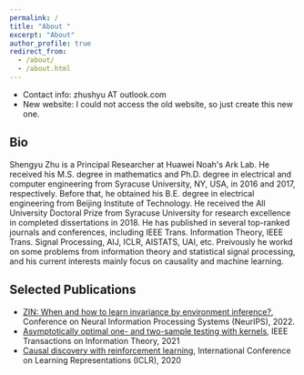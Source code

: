```yaml
---
permalink: /
title: "About "
excerpt: "About"
author_profile: true
redirect_from: 
  - /about/
  - /about.html
---
```

- Contact info: zhushyu AT outlook.com 
- New website: I could not access the old website, so just create this new one.    


Bio
---
Shengyu Zhu is a Principal Researcher at Huawei Noah's Ark Lab. He received his M.S. degree in mathematics and Ph.D. degree in electrical and computer engineering from Syracuse University, NY, USA, in 2016 and 2017, respectively. Before that, he obtained his B.E. degree in electrical engineering from Beijing Institute of Technology. He received the All University Doctoral Prize from Syracuse University for research excellence in completed dissertations in 2018. He has published in several top-ranked journals and conferences, including IEEE Trans. Information Theory, IEEE Trans. Signal Processing, AIJ, ICLR, AISTATS, UAI, etc. Preivously he workd on some problems from information theory and statistical signal processing, and his current interests mainly focus on causality and machine learning.

Selected Publications
---
* [ZIN: When and how to learn invariance by environment inference?](https://arxiv.org/abs/2203.05818), Conference on Neural Information Processing Systems (NeurIPS), 2022.
* [Asymptotically optimal one- and two-sample testing with kernels](http://dx.doi.org/10.1109/TIT.2021.3059267), IEEE Transactions on Information Theory, 2021
* [Causal discovery with reinforcement learning](https://openreview.net/forum?id=S1g2skStPB), International Conference on Learning Representations (ICLR), 2020

     
